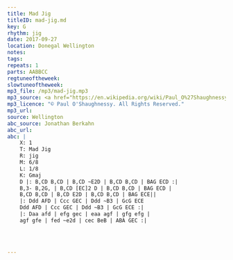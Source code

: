 ```yaml
---
title: Mad Jig
titleID: mad-jig.md
key: G
rhythm: jig
date: 2017-09-27
location: Donegal Wellington 
notes:
tags: 
repeats: 1 
parts: AABBCC 
regtuneoftheweek:
slowtuneoftheweek:
mp3_file: /mp3/mad-jig.mp3
mp3_source: <a href="https://en.wikipedia.org/wiki/Paul_O%27Shaughnessy_(musician)">Paul O'Shaughnessy @ Ceol na Coille 2017</a>
mp3_licence: "© Paul O'Shaughnessy. All Rights Reserved."
mp3_url: 
source: Wellington
abc_source: Jonathan Berkahn
abc_url: 
abc: |
    X: 1
    T: Mad Jig
    R: jig
    M: 6/8
    L: 1/8
    K: Gmaj
    D |: B,CD B,CD | B,CD ~E2D | B,CD B,CD | BAG ECD :|
    B,3- B,2G, | B,CD [EC]2 D | B,CD B,CD | BAG ECD |
    B,CD B,CD | B,CD E2D | B,CD B,CD | BAG ECE||
    |: Ddd AFD | Ccc GEC | Ddd ~B3 | GcG ECE 
    Ddd AFD | Ccc GEC | Ddd ~B3 | GcG ECE :|
    |: Daa afd | efg gec | eaa agf | gfg efg |
    agf gfe | fed ~e2d | cec BeB | ABA GEC :|
    
    
    

---
```

